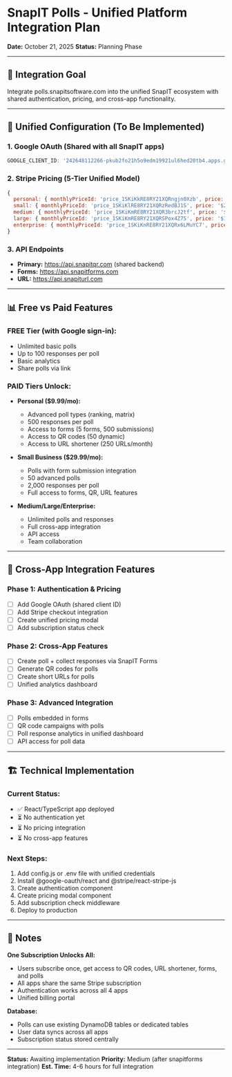 # SnapIT Polls - Unified Platform Integration Plan

**Date:** October 21, 2025
**Status:** Planning Phase

---

## 🎯 Integration Goal

Integrate polls.snapitsoftware.com into the unified SnapIT ecosystem with shared authentication, pricing, and cross-app functionality.

---

## 🔄 Unified Configuration (To Be Implemented)

### 1. Google OAuth (Shared with all SnapIT apps)
```javascript
GOOGLE_CLIENT_ID: '242648112266-pkub2fo21h5o9edm19921ul6hed20tb4.apps.googleusercontent.com'
```

### 2. Stripe Pricing (5-Tier Unified Model)
```javascript
{
  personal: { monthlyPriceId: 'price_1SKiKkRE8RY21XQRngjn0Xzb', price: '$9.99/mo' },
  small: { monthlyPriceId: 'price_1SKiKlRE8RY21XQRzRedBJ1S', price: '$29.99/mo' },
  medium: { monthlyPriceId: 'price_1SKiKmRE8RY21XQR3brcJ2tf', price: '$69.99/mo' },
  large: { monthlyPriceId: 'price_1SKiKmRE8RY21XQRSPox4Z75', price: '$149.99/mo' },
  enterprise: { monthlyPriceId: 'price_1SKiKnRE8RY21XQRx6LMuYC7', price: '$299.99/mo' }
}
```

### 3. API Endpoints
- **Primary:** https://api.snapitqr.com (shared backend)
- **Forms:** https://api.snapitforms.com
- **URL:** https://api.snapiturl.com

---

## 📊 Free vs Paid Features

### FREE Tier (with Google sign-in):
- Unlimited basic polls
- Up to 100 responses per poll
- Basic analytics
- Share polls via link

### PAID Tiers Unlock:
- **Personal ($9.99/mo):**
  - Advanced poll types (ranking, matrix)
  - 500 responses per poll
  - Access to forms (5 forms, 500 submissions)
  - Access to QR codes (50 dynamic)
  - Access to URL shortener (250 URLs/month)

- **Small Business ($29.99/mo):**
  - Polls with form submission integration
  - 50 advanced polls
  - 2,000 responses per poll
  - Full access to forms, QR, URL features

- **Medium/Large/Enterprise:**
  - Unlimited polls and responses
  - Full cross-app integration
  - API access
  - Team collaboration

---

## 🔗 Cross-App Integration Features

### Phase 1: Authentication & Pricing
- [ ] Add Google OAuth (shared client ID)
- [ ] Add Stripe checkout integration
- [ ] Create unified pricing modal
- [ ] Add subscription status check

### Phase 2: Cross-App Features
- [ ] Create poll + collect responses via SnapIT Forms
- [ ] Generate QR codes for polls
- [ ] Create short URLs for polls
- [ ] Unified analytics dashboard

### Phase 3: Advanced Integration
- [ ] Polls embedded in forms
- [ ] QR code campaigns with polls
- [ ] Poll response analytics in unified dashboard
- [ ] API access for poll data

---

## 🏗️ Technical Implementation

### Current Status:
- ✅ React/TypeScript app deployed
- ⏳ No authentication yet
- ⏳ No pricing integration
- ⏳ No cross-app features

### Next Steps:
1. Add config.js or .env file with unified credentials
2. Install @google-oauth/react and @stripe/react-stripe-js
3. Create authentication component
4. Create pricing modal component
5. Add subscription check middleware
6. Deploy to production

---

## 📝 Notes

**One Subscription Unlocks All:**
- Users subscribe once, get access to QR codes, URL shortener, forms, and polls
- All apps share the same Stripe subscription
- Authentication works across all 4 apps
- Unified billing portal

**Database:**
- Polls can use existing DynamoDB tables or dedicated tables
- User data syncs across all apps
- Subscription status stored centrally

---

**Status:** Awaiting implementation
**Priority:** Medium (after snapitforms integration)
**Est. Time:** 4-6 hours for full integration
